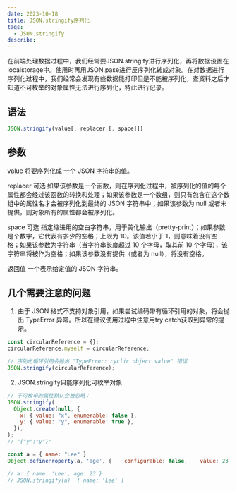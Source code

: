 ```yaml
---
date: 2023-10-18
title: JSON.stringify序列化
tags:
  - JSON.stringify
describe: 
---
```


在前端处理数据过程中，我们经常要JSON.stringify进行序列化，再将数据设置在localstorage中。使用时再用JSON.pase进行反序列化转成对象。在对数据进行序列化过程中，我们经常会发现有些数据能打印但是不能被序列化，查资料之后才知道不可枚举的对象属性无法进行序列化，特此进行记录。

## 语法
```js
JSON.stringify(value[, replacer [, space]])
```

## 参数
value
将要序列化成 一个 JSON 字符串的值。

replacer 可选
如果该参数是一个函数，则在序列化过程中，被序列化的值的每个属性都会经过该函数的转换和处理；如果该参数是一个数组，则只有包含在这个数组中的属性名才会被序列化到最终的 JSON 字符串中；如果该参数为 null 或者未提供，则对象所有的属性都会被序列化。

space 可选
指定缩进用的空白字符串，用于美化输出（pretty-print）；如果参数是个数字，它代表有多少的空格；上限为 10。该值若小于 1，则意味着没有空格；如果该参数为字符串（当字符串长度超过 10 个字母，取其前 10 个字母），该字符串将被作为空格；如果该参数没有提供（或者为 null），将没有空格。

返回值
一个表示给定值的 JSON 字符串。

## 几个需要注意的问题

1. 由于 JSON 格式不支持对象引用，如果尝试编码带有循环引用的对象，将会抛出 TypeError 异常。所以在建议使用过程中注意用try catch获取到异常的提示。
```js
const circularReference = {};
circularReference.myself = circularReference;

// 序列化循环引用会抛出 "TypeError: cyclic object value" 错误
JSON.stringify(circularReference);
```

2. JSON.stringify只能序列化可枚举对象
```js
// 不可枚举的属性默认会被忽略：
JSON.stringify(
  Object.create(null, {
    x: { value: "x", enumerable: false },
    y: { value: "y", enumerable: true },
  }),
);
// "{"y":"y"}"

const a = { name: "Lee" }
Object.defineProperty(a, 'age', {    configurable: false,    value: 23, enumerable: false }) 

// a: { name: 'Lee', age: 23 }
// JSON.stringify(a)  { name: 'Lee' }
```



